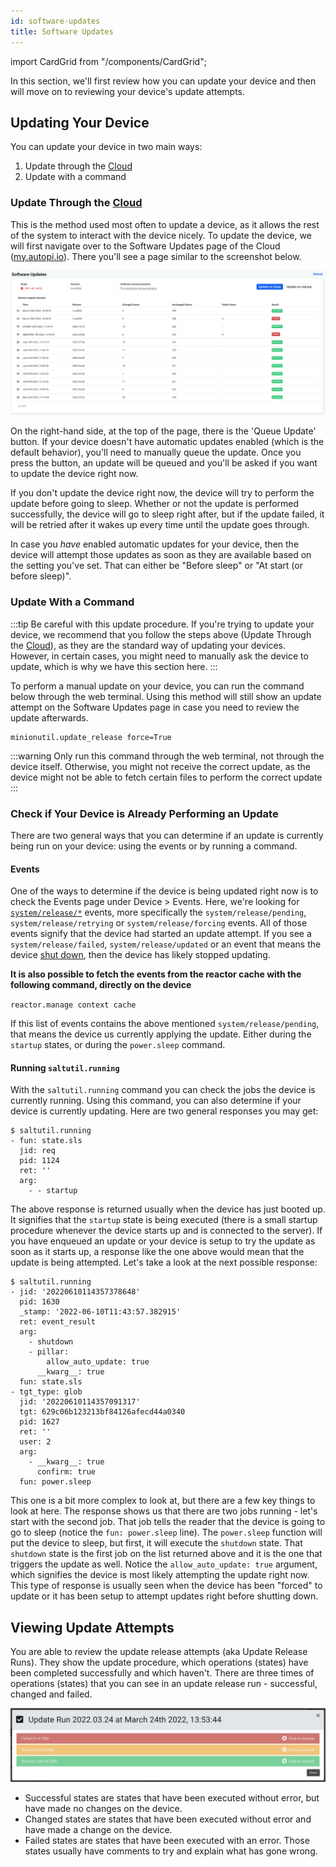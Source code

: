 ```yaml
---
id: software-updates
title: Software Updates
---
```

import CardGrid from "/components/CardGrid";

In this section, we'll first review how you can update your device and then will move on to reviewing
your device's update attempts.

## Updating Your Device

You can update your device in two main ways:
1. Update through the [Cloud](https://www.autopi.io/software-platform/cloud-management)
2. Update with a command

### Update Through the [Cloud](https://www.autopi.io/software-platform/cloud-management)

This is the method used most often to update a device, as it allows the rest of the system to interact
with the device nicely. To update the device, we will first navigate over to the Software Updates page
of the Cloud ([my.autopi.io](https://my.autopi.io)). There you'll see a page similar to the screenshot
below.

![software-updates-page](/img/cloud/device_management/software-updates/software-updates-page.jpg)

On the right-hand side, at the top of the page, there is the 'Queue Update' button. If your device
doesn't have automatic updates enabled (which is the default behavior), you'll need to manually
queue the update. Once you press the button, an update will be queued and you'll be asked if you
want to update the device right now.

If you don't update the device right now, the device will try to perform the update before going to
sleep. Whether or not the update is performed successfully, the device will go to sleep right after,
but if the update failed, it will be retried after it wakes up every time until the update goes
through.

In case you *have* enabled automatic updates for your device, then the device will attempt those
updates as soon as they are available based on the setting you've set. That can either be "Before
sleep" or "At start (or before sleep)".

### Update With a Command

:::tip
Be careful with this update procedure. If you're trying to update your device, we recommend that you
follow the steps above (Update Through the [Cloud](https://www.autopi.io/software-platform/cloud-management)), as they are the standard way of updating your
devices. However, in certain cases, you might need to manually ask the device to update, which is
why we have this section here.
:::

To perform a manual update on your device, you can run the command below through the web terminal.
Using this method will still show an update attempt on the Software Updates page in case you need
to review the update afterwards.

```
minionutil.update_release force=True
```

:::warning
Only run this command through the web terminal, not through the device itself. Otherwise, you might
not receive the correct update, as the device might not be able to fetch certain files to perform
the correct update
:::

### Check if Your Device is Already Performing an Update

There are two general ways that you can determine if an update is currently being run on your device:
using the events or by running a command.

#### Events

One of the ways to determine if the device is being updated right now is to check the Events page
under Device > Events. Here, we're looking for [`system/release/*`](/cloud/device_management/events/system.md#release-events)
events, more specifically the `system/release/pending`, `system/release/retrying` or `system/release/forcing`
events. All of those events signify that the device had started an update attempt. If you see a
`system/release/failed`, `system/release/updated` or an event that means the device [shut down](/cloud/device_management/events/system.md#power-events),
then the device has likely stopped updating.

**It is also possible to fetch the events from the reactor cache with the following command, directly on the device**

`reactor.manage context cache`

If this list of events contains the above mentioned `system/release/pending`, that means the device us currently applying the update.
Either during the `startup` states, or during the `power.sleep` command.

#### Running `saltutil.running`

With the `saltutil.running` command you can check the jobs the device is currently running. Using this command,
you can also determine if your device is currently updating. Here are two general responses you may get:

```
$ saltutil.running
- fun: state.sls
  jid: req
  pid: 1124
  ret: ''
  arg:
    - - startup
```

The above response is returned usually when the device has just booted up. It signifies that the
`startup` state is being executed (there is a small startup procedure whenever the device starts up
and is connected to the server). If you have enqueued an update or your device is setup to try the
update as soon as it starts up, a response like the one above would mean that the update is being
attempted. Let's take a look at the next possible response:

```
$ saltutil.running
- jid: '20220610114357378648'
  pid: 1630
  _stamp: '2022-06-10T11:43:57.382915'
  ret: event_result
  arg:
    - shutdown
    - pillar:
        allow_auto_update: true
      __kwarg__: true
  fun: state.sls
- tgt_type: glob
  jid: '20220610114357091317'
  tgt: 629c06b123213bf84126afecd44a0340
  pid: 1627
  ret: ''
  user: 2
  arg:
    - __kwarg__: true
      confirm: true
  fun: power.sleep
```

This one is a bit more complex to look at, but there are a few key things to look at here. The response shows
us that there are two jobs running - let's start with the second job. That job tells the reader that the device is
going to go to sleep (notice the `fun: power.sleep` line). The `power.sleep` function will put the device
to sleep, but first, it will execute the `shutdown` state. That `shutdown` state is the first job on the list
returned above and it is the one that triggers the update as well. Notice the `allow_auto_update: true` argument,
which signifies the device is most likely attempting the update right now. This type of response is usually seen
when the device has been "forced" to update or it has been setup to attempt updates right before shutting down.

## Viewing Update Attempts

You are able to review the update release attempts (aka Update Release Runs). They show the update
procedure, which operations (states) have been completed successfully and which haven't. There are
three times of operations (states) that you can see in an update release run - successful, changed
and failed.

![update-release-run](/img/cloud/device_management/software-updates/viewing-update-release-run.jpg)

* Successful states are states that have been executed without error, but have made no changes on
  the device.
* Changed states are states that have been executed without error and have made a change on the
  device.
* Failed states are states that have been executed with an error. Those states usually have comments
  to try and explain what has gone wrong.

